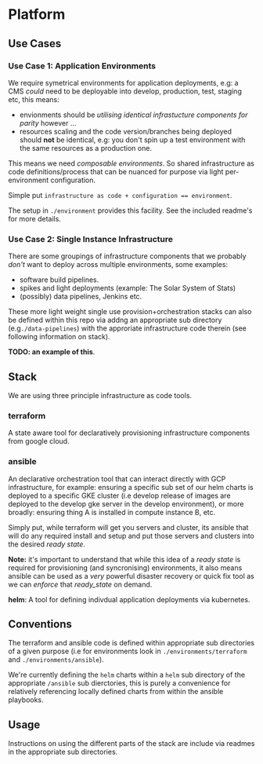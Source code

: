 # Platform

## Use Cases

### Use Case 1: Application Environments

We require symetrical environments for application deployments, e.g: a CMS _could_ need to be deployable into develop, production, test, staging etc, this means:

- envionments should be _utilising identical infrastucture components for parity_ however ... 
- resources scaling and the code version/branches being deployed should **not** be identical, e.g: you don't spin up a test environment with the same resources as a production one.

This means we need _composable environments_. So shared infrastructure as code definitions/process that can be nuanced for purpose via light per-environment configuration.

Simple put `infrastructure as code + configuration == environment`. 

The setup in `./environment` provides this facility. See the included readme's for more details.

### Use Case 2: Single Instance Infrastructure

There are some groupings of infrastructure components that we probably _don't_ want to deploy across multiple environments, some examples:

- software build pipelines.
- spikes and light deployments (example: The Solar System of Stats)
- (possibly) data pipelines, Jenkins etc.

These more light weight single use provision+orchestration stacks can also be defined within this repo via addng an appropriate sub directory (e.g`./data-pipelines`) with the approriate infrastructure code therein (see following information on stack).

**TODO: an example of this**.

## Stack

We are using three principle infrastructure as code tools.

### terraform
A state aware tool for declaratively provisioning infrastructure components from google cloud.

### ansible
An declarative orchestration tool that can interact directly with GCP infrastructure, for example: ensuring a specific sub set of our helm charts is deployed to a specific GKE cluster (i.e develop release of images are deployed to the develop gke server in the develop environment), or more broadly: ensuring thing A is installed in compute instance B, etc.

Simply put, while terraform will get you servers and cluster, its ansible that will do any required install and setup and put those servers and clusters into the desired _ready state_.

**Note:** it's important to understand that while this idea of a _ready state_ is required for provisioning (and syncronising) environments, it also means ansible can be used as a _very_ powerful disaster recovery or quick fix tool as we can _enforce_ that _ready_state_ on demand.


**helm**:
A tool for defining indivdual application deployments via kubernetes.


## Conventions

The terraform and ansible code is defined within appropriate sub directories of a given purpose (i.e for environments look in `./environments/terraform` and `./environments/ansible`).

We're currently defining the `helm` charts within a `helm` sub directory of the appropriate `/ansible` sub dierctories, this is purely a convenience for relatively referencing locally defined charts from within the ansible playbooks.


## Usage

Instructions on using the different parts of the stack are include via readmes in the appropriate sub directories.